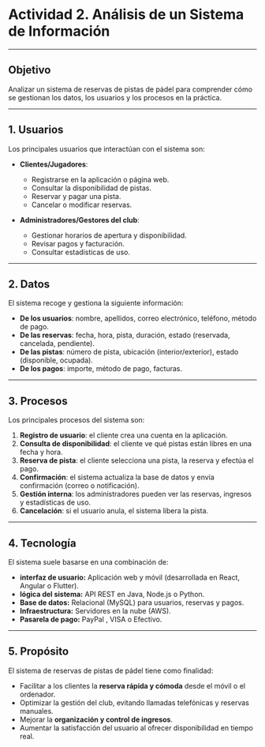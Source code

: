 # Actividad 2. Análisis de un Sistema de Información  

---

## Objetivo  
Analizar un sistema de reservas de pistas de pádel para comprender cómo se gestionan los datos, los usuarios y los procesos en la práctica.  

---

## 1. Usuarios  
Los principales usuarios que interactúan con el sistema son:  

- **Clientes/Jugadores**:  
  - Registrarse en la aplicación o página web.  
  - Consultar la disponibilidad de pistas.  
  - Reservar y pagar una pista.  
  - Cancelar o modificar reservas.  

- **Administradores/Gestores del club**:  
  - Gestionar horarios de apertura y disponibilidad.   
  - Revisar pagos y facturación.  
  - Consultar estadísticas de uso.  

---

## 2. Datos  
El sistema recoge y gestiona la siguiente información:  

- **De los usuarios**: nombre, apellidos, correo electrónico, teléfono, método de pago.  
- **De las reservas**: fecha, hora, pista, duración, estado (reservada, cancelada, pendiente).  
- **De las pistas**: número de pista, ubicación (interior/exterior), estado (disponible, ocupada).  
- **De los pagos**: importe, método de pago, facturas.  

---

## 3. Procesos  
Los principales procesos del sistema son:  

1. **Registro de usuario**: el cliente crea una cuenta en la aplicación.  
2. **Consulta de disponibilidad**: el cliente ve qué pistas están libres en una fecha y hora.  
3. **Reserva de pista**: el cliente selecciona una pista, la reserva y efectúa el pago.  
4. **Confirmación**: el sistema actualiza la base de datos y envía confirmación (correo o notificación).  
5. **Gestión interna**: los administradores pueden ver las reservas, ingresos y estadísticas de uso.  
6. **Cancelación**: si el usuario anula, el sistema libera la pista.  

---

## 4. Tecnología  
El sistema suele basarse en una combinación de:  

- **interfaz de usuario:** Aplicación web y móvil (desarrollada en React, Angular o Flutter).  
- **lógica del sistema:** API REST en Java, Node.js o Python.  
- **Base de datos:** Relacional (MySQL) para usuarios, reservas y pagos.  
- **Infraestructura:** Servidores en la nube (AWS).  
- **Pasarela de pago:**  PayPal , VISA o Efectivo.  

---

## 5. Propósito  
El sistema de reservas de pistas de pádel tiene como finalidad:  

- Facilitar a los clientes la **reserva rápida y cómoda** desde el móvil o el ordenador.  
- Optimizar la gestión del club, evitando llamadas telefónicas y reservas manuales.  
- Mejorar la **organización y control de ingresos**.  
- Aumentar la satisfacción del usuario al ofrecer disponibilidad en tiempo real.  




